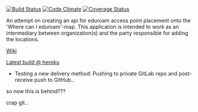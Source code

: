 [![Build Status](https://travis-ci.org/ruupert/eduroam-location-api.png)](https://travis-ci.org/ruupert/eduroam-location-api) [![Code Climate](https://codeclimate.com/github/ruupert/eduroam-location-api.png)](https://codeclimate.com/github/ruupert/eduroam-location-api) [![Coverage Status](https://coveralls.io/repos/github/ruupert/eduroam-location-api/badge.svg?branch=development)](https://coveralls.io/github/ruupert/eduroam-location-api?branch=development)

An attempt on creating an api for eduroam access point placement onto the 'Where can I eduroam'-map. This application is intended to work as an intermediary between organization(s) and the party responsible for adding the locations.

[Wiki](https://github.com/ruupert/eduroam-location-api/wiki)

[Latest build @ heroku](https://eduroam-api.herokuapp.com/)

- Testing a new delivery method: Pushing to private GitLab repo and post-receive push to GitHub..

so now this is behind???

crap git..



